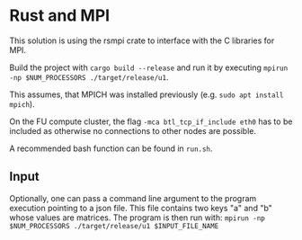 # Rust and MPI

This solution is using the rsmpi crate to interface with the C libraries for MPI.

Build the project with `cargo build --release` and run it by executing `mpirun -np $NUM_PROCESSORS ./target/release/u1`.

This assumes, that MPICH was installed previously (e.g. `sudo apt install mpich`).

On the FU compute cluster, the flag `-mca btl_tcp_if_include eth0` has to be included
as otherwise no connections to other nodes are possible.

A recommended bash function can be found in `run.sh`.

## Input

Optionally, one can pass a command line argument to the program execution pointing to a
json file. This file contains two keys "a" and "b" whose values are matrices.
The program is then run with: `mpirun -np $NUM_PROCESSORS ./target/release/u1 $INPUT_FILE_NAME`
